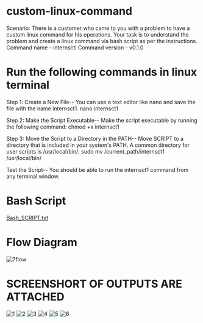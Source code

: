 # custom-linux-command
Scenario: There is a customer who came to you with a problem to have a custom linux command for his operations. Your task is to understand the problem and create a linux command via bash script as per the instructions. 
Command name - internsctl
Command version - v0.1.0

# Run the following commands in linux terminal
Step 1: Create a New File-- You can use a text editor like nano and save the file with the name internsct1. 
nano internsct1

Step 2: Make the Script Executable-- Make the script executable by running the following command:
chmod +x internsct1

Step 3: Move the Script to a Directory in the PATH-- Move SCRIPT to a directory that is included in your system's PATH. A common directory for user scripts is /usr/local/bin/:
sudo mv /current_path/internsct1 /usr/local/bin/

Test the Script-- You should be able to run the internsct1 command from any terminal window. 

# Bash Script
[Bash_SCRIPT.txt](https://github.com/Taman26kaur/custom-linux-command/files/13886611/Bash_SCRIPT.txt)

# Flow Diagram

![7flow](https://github.com/Taman26kaur/custom-linux-command/assets/100130372/bf3d0be1-3175-4917-a8c7-a2f71b8f586d)

# SCREENSHORT OF OUTPUTS ARE ATTACHED

![1 ](https://github.com/Taman26kaur/custom-linux-command/assets/100130372/95c484d7-2f97-4d70-ab6f-af4f485521a4)
![2](https://github.com/Taman26kaur/custom-linux-command/assets/100130372/54200019-534e-4604-bd8b-8fc0d99e7de9)
![3](https://github.com/Taman26kaur/custom-linux-command/assets/100130372/8d5e54b4-82c9-4e2d-a50b-8326eae6fb22)
![4](https://github.com/Taman26kaur/custom-linux-command/assets/100130372/5009e1ff-438b-484d-8fda-d88ebd85ad87)
![5](https://github.com/Taman26kaur/custom-linux-command/assets/100130372/6d0893ba-262a-4bfe-a355-944a0a808786)
![6](https://github.com/Taman26kaur/custom-linux-command/assets/100130372/812e222a-3818-4280-a3ca-bf66c746e79f)

